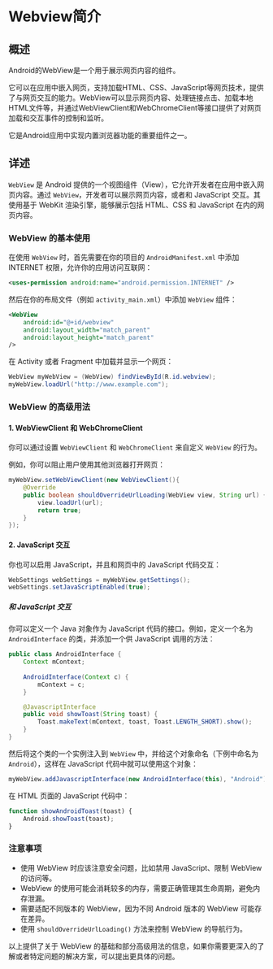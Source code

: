 # Webview简介

## 概述

Android的WebView是一个用于展示网页内容的组件。

它可以在应用中嵌入网页，支持加载HTML、CSS、JavaScript等网页技术，提供了与网页交互的能力。WebView可以显示网页内容、处理链接点击、加载本地HTML文件等，并通过WebViewClient和WebChromeClient等接口提供了对网页加载和交互事件的控制和监听。

它是Android应用中实现内置浏览器功能的重要组件之一。

## 详述

`WebView` 是 Android 提供的一个视图组件（View），它允许开发者在应用中嵌入网页内容。通过 `WebView`，开发者可以展示网页内容，或者和 JavaScript 交互。其使用基于 WebKit 渲染引擎，能够展示包括 HTML、CSS 和 JavaScript 在内的网页内容。

### WebView 的基本使用

在使用 `WebView` 时，首先需要在你的项目的 `AndroidManifest.xml` 中添加 INTERNET 权限，允许你的应用访问互联网：

```xml
<uses-permission android:name="android.permission.INTERNET" />
```

然后在你的布局文件（例如 `activity_main.xml`）中添加 `WebView` 组件：

```xml
<WebView
    android:id="@+id/webview"
    android:layout_width="match_parent"
    android:layout_height="match_parent"
/>
```

在 Activity 或者 Fragment 中加载并显示一个网页：

```java
WebView myWebView = (WebView) findViewById(R.id.webview);
myWebView.loadUrl("http://www.example.com");
```

### WebView 的高级用法

#### 1. WebViewClient 和 WebChromeClient

你可以通过设置 `WebViewClient` 和 `WebChromeClient` 来自定义 `WebView` 的行为。

例如，你可以阻止用户使用其他浏览器打开网页：

```java
myWebView.setWebViewClient(new WebViewClient(){
    @Override
    public boolean shouldOverrideUrlLoading(WebView view, String url) {
        view.loadUrl(url);
        return true;
    }
});
```

#### 2. JavaScript 交互

你也可以启用 JavaScript，并且和网页中的 JavaScript 代码交互：

```java
WebSettings webSettings = myWebView.getSettings();
webSettings.setJavaScriptEnabled(true);
```

##### 和 JavaScript 交互

你可以定义一个 Java 对象作为 JavaScript 代码的接口。例如，定义一个名为 `AndroidInterface` 的类，并添加一个供 JavaScript 调用的方法：

```java
public class AndroidInterface {
    Context mContext;
    
    AndroidInterface(Context c) {
        mContext = c;
    }

    @JavascriptInterface
    public void showToast(String toast) {
        Toast.makeText(mContext, toast, Toast.LENGTH_SHORT).show();
    }
}
```

然后将这个类的一个实例注入到 `WebView` 中，并给这个对象命名（下例中命名为 `Android`），这样在 JavaScript 代码中就可以使用这个对象：

```java
myWebView.addJavascriptInterface(new AndroidInterface(this), "Android");
```

在 HTML 页面的 JavaScript 代码中：

```javascript
function showAndroidToast(toast) {
    Android.showToast(toast);
}
```

### 注意事项

- 使用 WebView 时应该注意安全问题，比如禁用 JavaScript、限制 WebView 的访问等。
- WebView 的使用可能会消耗较多的内存，需要正确管理其生命周期，避免内存泄漏。
- 需要适配不同版本的 WebView，因为不同 Android 版本的 WebView 可能存在差异。
- 使用 `shouldOverrideUrlLoading()` 方法来控制 WebView 的导航行为。

以上提供了关于 WebView 的基础和部分高级用法的信息，如果你需要更深入的了解或者特定问题的解决方案，可以提出更具体的问题。